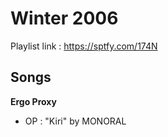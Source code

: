 # Winter 2006

Playlist link : https://sptfy.com/174N

## Songs

**Ergo Proxy**
* OP : "Kiri" by MONORAL